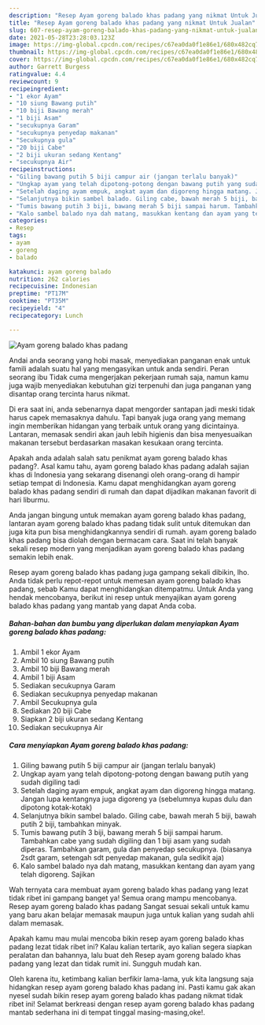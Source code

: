 ```yaml
---
description: "Resep Ayam goreng balado khas padang yang nikmat Untuk Jualan"
title: "Resep Ayam goreng balado khas padang yang nikmat Untuk Jualan"
slug: 607-resep-ayam-goreng-balado-khas-padang-yang-nikmat-untuk-jualan
date: 2021-05-28T23:28:03.123Z
image: https://img-global.cpcdn.com/recipes/c67ea0da0f1e86e1/680x482cq70/ayam-goreng-balado-khas-padang-foto-resep-utama.jpg
thumbnail: https://img-global.cpcdn.com/recipes/c67ea0da0f1e86e1/680x482cq70/ayam-goreng-balado-khas-padang-foto-resep-utama.jpg
cover: https://img-global.cpcdn.com/recipes/c67ea0da0f1e86e1/680x482cq70/ayam-goreng-balado-khas-padang-foto-resep-utama.jpg
author: Garrett Burgess
ratingvalue: 4.4
reviewcount: 9
recipeingredient:
- "1 ekor Ayam"
- "10 siung Bawang putih"
- "10 biji Bawang merah"
- "1 biji Asam"
- "secukupnya Garam"
- "secukupnya penyedap makanan"
- "Secukupnya gula"
- "20 biji Cabe"
- "2 biji ukuran sedang Kentang"
- "secukupnya Air"
recipeinstructions:
- "Giling bawang putih 5 biji campur air (jangan terlalu banyak)"
- "Ungkap ayam yang telah dipotong-potong dengan bawang putih yang sudah digiling tadi"
- "Setelah daging ayam empuk, angkat ayam dan digoreng hingga matang. Jangan lupa kentangnya juga digoreng ya (sebelumnya kupas dulu dan dipotong kotak-kotak)"
- "Selanjutnya bikin sambel balado. Giling cabe, bawah merah 5 biji, bawah putih 2 biji, tambahkan minyak."
- "Tumis bawang putih 3 biji, bawang merah 5 biji sampai harum. Tambahkan cabe yang sudah digiling dan 1 biji asam yang sudah diperas. Tambahkan garam, gula dan penyedap secukupnya. (biasanya 2sdt garam, setengah sdt penyedap makanan, gula sedikit aja)"
- "Kalo sambel balado nya dah matang, masukkan kentang dan ayam yang telah digoreng. Sajikan"
categories:
- Resep
tags:
- ayam
- goreng
- balado

katakunci: ayam goreng balado 
nutrition: 262 calories
recipecuisine: Indonesian
preptime: "PT17M"
cooktime: "PT35M"
recipeyield: "4"
recipecategory: Lunch

---
```



![Ayam goreng balado khas padang](https://img-global.cpcdn.com/recipes/c67ea0da0f1e86e1/680x482cq70/ayam-goreng-balado-khas-padang-foto-resep-utama.jpg)

Andai anda seorang yang hobi masak, menyediakan panganan enak untuk famili adalah suatu hal yang mengasyikan untuk anda sendiri. Peran seorang ibu Tidak cuma mengerjakan pekerjaan rumah saja, namun kamu juga wajib menyediakan kebutuhan gizi terpenuhi dan juga panganan yang disantap orang tercinta harus nikmat.

Di era  saat ini, anda sebenarnya dapat mengorder santapan jadi meski tidak harus capek memasaknya dahulu. Tapi banyak juga orang yang memang ingin memberikan hidangan yang terbaik untuk orang yang dicintainya. Lantaran, memasak sendiri akan jauh lebih higienis dan bisa menyesuaikan makanan tersebut berdasarkan masakan kesukaan orang tercinta. 



Apakah anda adalah salah satu penikmat ayam goreng balado khas padang?. Asal kamu tahu, ayam goreng balado khas padang adalah sajian khas di Indonesia yang sekarang disenangi oleh orang-orang di hampir setiap tempat di Indonesia. Kamu dapat menghidangkan ayam goreng balado khas padang sendiri di rumah dan dapat dijadikan makanan favorit di hari liburmu.

Anda jangan bingung untuk memakan ayam goreng balado khas padang, lantaran ayam goreng balado khas padang tidak sulit untuk ditemukan dan juga kita pun bisa menghidangkannya sendiri di rumah. ayam goreng balado khas padang bisa diolah dengan bermacam cara. Saat ini telah banyak sekali resep modern yang menjadikan ayam goreng balado khas padang semakin lebih enak.

Resep ayam goreng balado khas padang juga gampang sekali dibikin, lho. Anda tidak perlu repot-repot untuk memesan ayam goreng balado khas padang, sebab Kamu dapat menghidangkan ditempatmu. Untuk Anda yang hendak mencobanya, berikut ini resep untuk menyajikan ayam goreng balado khas padang yang mantab yang dapat Anda coba.

<!--inarticleads1-->

##### Bahan-bahan dan bumbu yang diperlukan dalam menyiapkan Ayam goreng balado khas padang:

1. Ambil 1 ekor Ayam
1. Ambil 10 siung Bawang putih
1. Ambil 10 biji Bawang merah
1. Ambil 1 biji Asam
1. Sediakan secukupnya Garam
1. Sediakan secukupnya penyedap makanan
1. Ambil Secukupnya gula
1. Sediakan 20 biji Cabe
1. Siapkan 2 biji ukuran sedang Kentang
1. Sediakan secukupnya Air




<!--inarticleads2-->

##### Cara menyiapkan Ayam goreng balado khas padang:

1. Giling bawang putih 5 biji campur air (jangan terlalu banyak)
1. Ungkap ayam yang telah dipotong-potong dengan bawang putih yang sudah digiling tadi
1. Setelah daging ayam empuk, angkat ayam dan digoreng hingga matang. Jangan lupa kentangnya juga digoreng ya (sebelumnya kupas dulu dan dipotong kotak-kotak)
1. Selanjutnya bikin sambel balado. Giling cabe, bawah merah 5 biji, bawah putih 2 biji, tambahkan minyak.
1. Tumis bawang putih 3 biji, bawang merah 5 biji sampai harum. Tambahkan cabe yang sudah digiling dan 1 biji asam yang sudah diperas. Tambahkan garam, gula dan penyedap secukupnya. (biasanya 2sdt garam, setengah sdt penyedap makanan, gula sedikit aja)
1. Kalo sambel balado nya dah matang, masukkan kentang dan ayam yang telah digoreng. Sajikan




Wah ternyata cara membuat ayam goreng balado khas padang yang lezat tidak ribet ini gampang banget ya! Semua orang mampu mencobanya. Resep ayam goreng balado khas padang Sangat sesuai sekali untuk kamu yang baru akan belajar memasak maupun juga untuk kalian yang sudah ahli dalam memasak.

Apakah kamu mau mulai mencoba bikin resep ayam goreng balado khas padang lezat tidak ribet ini? Kalau kalian tertarik, ayo kalian segera siapkan peralatan dan bahannya, lalu buat deh Resep ayam goreng balado khas padang yang lezat dan tidak rumit ini. Sungguh mudah kan. 

Oleh karena itu, ketimbang kalian berfikir lama-lama, yuk kita langsung saja hidangkan resep ayam goreng balado khas padang ini. Pasti kamu gak akan nyesel sudah bikin resep ayam goreng balado khas padang nikmat tidak ribet ini! Selamat berkreasi dengan resep ayam goreng balado khas padang mantab sederhana ini di tempat tinggal masing-masing,oke!.

